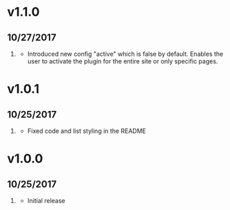 # v1.1.0
##  10/27/2017

1. [](#new)
    * Introduced new config "active" which is false by default. Enables the user to activate the plugin for the entire site or only specific pages.

# v1.0.1
##  10/25/2017

1. [](#bugfix)
    * Fixed code and list styling in the README

# v1.0.0
##  10/25/2017

1. [](#new)
    * Initial release
